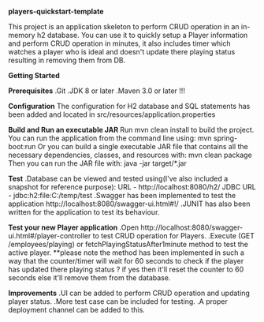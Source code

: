 **players-quickstart-template**

This project is an application skeleton to perform CRUD operation in an in-memory h2 database.
You can use it to quickly setup a Player information and perform CRUD operation in minutes, it also includes timer 
which watches a player who is ideal and doesn't update there playing status resulting in removing them from DB.

**Getting Started**

**Prerequisites**
.Git
.JDK 8 or later
.Maven 3.0 or later !!!

**Configuration**
The configuration for H2 database and SQL statements has been added and located in
src/resources/application.properties

**Build and Run an executable JAR**
Run mvn clean install to build the project.
You can run the application from the command line using: mvn spring-boot:run
Or you can build a single executable JAR file that contains all the necessary dependencies, classes, and resources with:
mvn clean package
Then you can run the JAR file with:
java -jar target/*.jar

**Test**
.Database can be viewed and tested using(I've also included a snapshot for reference purpose):
URL - http://localhost:8080/h2/
JDBC URL - jdbc:h2:file:C:/temp/test
.Swagger has been implemented to test the application
 http://localhost:8080/swagger-ui.html#!/
.JUNIT has also been written for the application to test its behaviour.

**Test your new Player application**
.Open http://localhost:8080/swagger-ui.html#/player-controller to test CRUD operation for Players.
.Execute (GET /employees/playing) or  fetchPlayingStatusAfter1minute method to test the active player.
**please note the method has been implemented in such a way that the counter/timer will wait for 60 seconds to check if
  the player has updated there playing status ? if yes then it'll reset the counter to 60 seconds else it'll remove them
  from the database.
  
**Improvements**
.UI can be added to perform CRUD operation and updating player status.
.More test case can be included for testing.
.A proper deployment channel can be added to this.